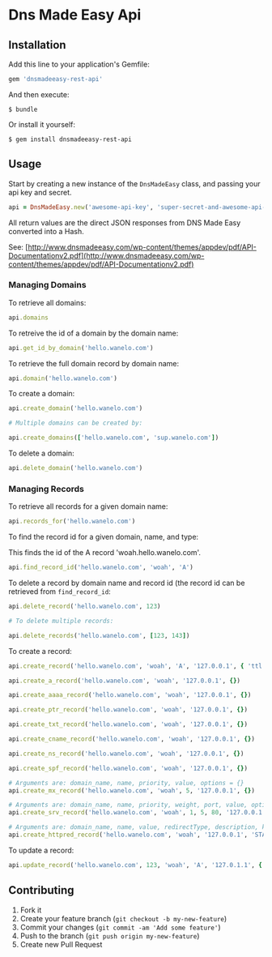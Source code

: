 Dns Made Easy Api
==============

## Installation

Add this line to your application's Gemfile:

```ruby
gem 'dnsmadeeasy-rest-api'
```

And then execute:

```
$ bundle
```

Or install it yourself:

```
$ gem install dnsmadeeasy-rest-api
```

## Usage

Start by creating a new instance of the `DnsMadeEasy` class, and passing your api key and secret.

```ruby
api = DnsMadeEasy.new('awesome-api-key', 'super-secret-and-awesome-api-secret')
```

All return values are the direct JSON responses from DNS Made Easy converted into a Hash.

See: [http://www.dnsmadeeasy.com/wp-content/themes/appdev/pdf/API-Documentationv2.pdf](http://www.dnsmadeeasy.com/wp-content/themes/appdev/pdf/API-Documentationv2.pdf)

### Managing Domains

To retrieve all domains:

```ruby
api.domains
```

To retreive the id of a domain by the domain name:

```ruby
api.get_id_by_domain('hello.wanelo.com')
```

To retrieve the full domain record by domain name:

```ruby
api.domain('hello.wanelo.com')
```

To create a domain:

```ruby
api.create_domain('hello.wanelo.com')

# Multiple domains can be created by:

api.create_domains(['hello.wanelo.com', 'sup.wanelo.com'])
```

To delete a domain:

```ruby
api.delete_domain('hello.wanelo.com')
```

### Managing Records

To retrieve all records for a given domain name:

```ruby
api.records_for('hello.wanelo.com')
```

To find the record id for a given domain, name, and type:

This finds the id of the A record 'woah.hello.wanelo.com'.

```ruby
api.find_record_id('hello.wanelo.com', 'woah', 'A')
```

To delete a record by domain name and record id (the record id can be retrieved from `find_record_id`:

```ruby
api.delete_record('hello.wanelo.com', 123)

# To delete multiple records:

api.delete_records('hello.wanelo.com', [123, 143])
```

To create a record:

```ruby
api.create_record('hello.wanelo.com', 'woah', 'A', '127.0.0.1', { 'ttl' => '60' })

api.create_a_record('hello.wanelo.com', 'woah', '127.0.0.1', {})

api.create_aaaa_record('hello.wanelo.com', 'woah', '127.0.0.1', {})

api.create_ptr_record('hello.wanelo.com', 'woah', '127.0.0.1', {})

api.create_txt_record('hello.wanelo.com', 'woah', '127.0.0.1', {})

api.create_cname_record('hello.wanelo.com', 'woah', '127.0.0.1', {})

api.create_ns_record('hello.wanelo.com', 'woah', '127.0.0.1', {})

api.create_spf_record('hello.wanelo.com', 'woah', '127.0.0.1', {})

# Arguments are: domain_name, name, priority, value, options = {}
api.create_mx_record('hello.wanelo.com', 'woah', 5, '127.0.0.1', {})

# Arguments are: domain_name, name, priority, weight, port, value, options = {}
api.create_srv_record('hello.wanelo.com', 'woah', 1, 5, 80, '127.0.0.1', {})

# Arguments are: domain_name, name, value, redirectType, description, keywords, title, options = {}
api.create_httpred_record('hello.wanelo.com', 'woah', '127.0.0.1', 'STANDARD - 302', 'a description', 'keywords', 'a title', {})
```

To update a record:

```ruby
api.update_record('hello.wanelo.com', 123, 'woah', 'A', '127.0.1.1', { 'ttl' => '60' })
```

## Contributing

1. Fork it
2. Create your feature branch (`git checkout -b my-new-feature`)
3. Commit your changes (`git commit -am 'Add some feature'`)
4. Push to the branch (`git push origin my-new-feature`)
5. Create new Pull Request
